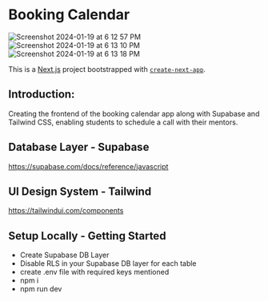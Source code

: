 # Booking Calendar

![Screenshot 2024-01-19 at 6 12 57 PM](https://github.com/muhammadawaisshaikh/react-booking-calendar/assets/24633059/909eec41-bf67-4e8d-9a8f-1b2211b4913e)
![Screenshot 2024-01-19 at 6 13 10 PM](https://github.com/muhammadawaisshaikh/react-booking-calendar/assets/24633059/1ba858ea-eafe-4d6c-84ca-2e7b111ad53d)
![Screenshot 2024-01-19 at 6 13 18 PM](https://github.com/muhammadawaisshaikh/react-booking-calendar/assets/24633059/50e7b839-e6e8-44dc-bb50-2d71e127830a)

This is a [Next.js](https://nextjs.org/) project bootstrapped with [`create-next-app`](https://github.com/vercel/next.js/tree/canary/packages/create-next-app).

## Introduction:
Creating the frontend of the booking calendar app along with Supabase and Tailwind CSS, enabling students to schedule a call with their mentors. 

## Database Layer - Supabase
https://supabase.com/docs/reference/javascript

## UI Design System - Tailwind
https://tailwindui.com/components

## Setup Locally - Getting Started

- Create Supabase DB Layer
- Disable RLS in your Supabase DB layer for each table
- create .env file with required keys mentioned
- npm i
- npm run dev
